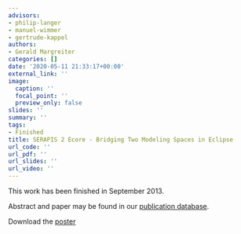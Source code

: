 ```yaml
---
advisors:
- philip-langer
- manuel-wimmer
- gertrude-kappel
authors:
- Gerald Margreiter
categories: []
date: '2020-05-11 21:33:17+00:00'
external_link: ''
image:
  caption: ''
  focal_point: ''
  preview_only: false
slides: ''
summary: ''
tags:
- Finished
title: SERAPIS 2 Ecore - Bridging Two Modeling Spaces in Eclipse
url_code: ''
url_pdf: ''
url_slides: ''
url_video: ''
---
```


This work has been finished in September 2013.

Abstract and paper may be found in our <a class="external" href="http://publik.tuwien.ac.at/showentry.php?ID=220876&amp;lang=2">publication database</a>.

 Download the [poster](https://www.big.tuwien.ac.at/app/uploads/2016/10/Margreiter_poster.pdf)